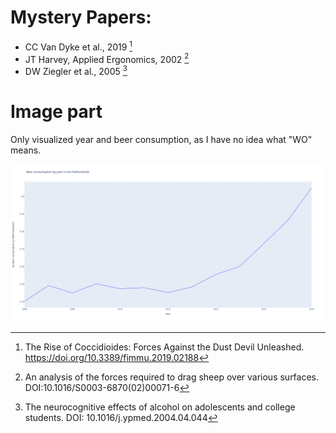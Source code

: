 # Mystery Papers:
- CC Van Dyke et al., 2019 [^1]
- JT Harvey, Applied Ergonomics, 2002 [^2]
- DW Ziegler et al., 2005 [^3]

[^1]: The Rise of Coccidioides: Forces Against the Dust Devil Unleashed. https://doi.org/10.3389/fimmu.2019.02188

[^2]: An analysis of the forces required to drag sheep over various surfaces. DOI:10.1016/S0003-6870(02)00071-6

[^3]: The neurocognitive effects of alcohol on adolescents and college students. DOI: 10.1016/j.ypmed.2004.04.044

# Image part

Only visualized year and beer consumption, as I have no idea what "WO" means.

<img title="Beer consumption in the Netherlands by year" alt="Beer consumption in the Netherlands" src="beer_graph.svg">
